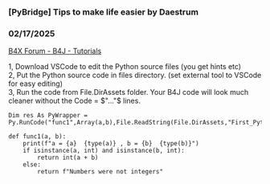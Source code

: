 ### [PyBridge] Tips to make life easier by Daestrum
### 02/17/2025
[B4X Forum - B4J - Tutorials](https://www.b4x.com/android/forum/threads/165658/)

1, Download VSCode to edit the Python source files (you get hints etc)  
2, Put the Python source code in files directory. (set external tool to VSCode for easy editing)  
3, Run the code from File.DirAssets folder. Your B4J code will look much cleaner without the Code = $"…"$ lines.  

```B4X
Dim res As PyWrapper = Py.RunCode("func1",Array(a,b),File.ReadString(File.DirAssets,"First_Python.py"))
```

  
  

```B4X
def func1(a, b):  
    print(f"a = {a}  {type(a)} , b = {b}  {type(b)}")  
    if isinstance(a, int) and isinstance(b, int):  
        return int(a + b)  
    else:  
        return f"Numbers were not integers"
```